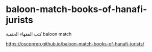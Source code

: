 # baloon-match-books-of-hanafi-jurists
كتب الفقهاء الحنفية baloon match


https://oscpprep.github.io/baloon-match-books-of-hanafi-jurists/
